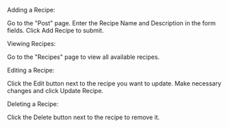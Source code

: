 Adding a Recipe:

Go to the "Post" page.
Enter the Recipe Name and Description in the form fields.
Click Add Recipe to submit.

Viewing Recipes:

Go to the "Recipes" page to view all available recipes.

Editing a Recipe:

Click the Edit button next to the recipe you want to update.
Make necessary changes and click Update Recipe.

Deleting a Recipe:

Click the Delete button next to the recipe to remove it.

